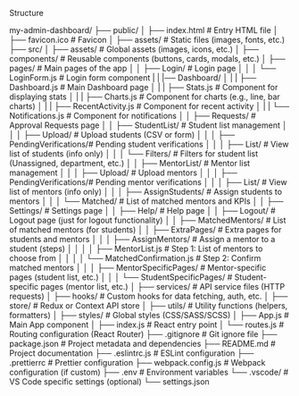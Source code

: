 Structure 

my-admin-dashboard/
├── public/
│   ├── index.html                   # Entry HTML file
│   ├── favicon.ico                  # Favicon
│   ├── assets/                      # Static files (images, fonts, etc.)
├── src/
│   ├── assets/                      # Global assets (images, icons, etc.)
│   ├── components/                  # Reusable components (buttons, cards, modals, etc.)
│   ├── pages/                       # Main pages of the app
│   │   ├── Login/                   # Login page
│   │   │   └── LoginForm.js         # Login form component
|   |   |── Dashboard/
│   |   |   ├── Dashboard.js         # Main Dashboard page
│   |   |   ├── Stats.js             # Component for displaying stats
│   |   |   ├── Charts.js            # Component for charts (e.g., line, bar charts)
│   |   |   ├── RecentActivity.js    # Component for recent activity
│   |   |   └── Notifications.js     # Component for notifications
│   │   ├── Requests/                # Approval Requests page
│   │   ├── StudentList/             # Student list management
│   │   │   ├── Upload/              # Upload students (CSV or form)
│   │   │   ├── PendingVerifications/# Pending student verifications
│   │   │   ├── List/                # View list of students (info only)
│   │   │   └── Filters/             # Filters for student list (Unassigned, department, etc.)
│   │   ├── MentorList/              # Mentor list management
│   │   │   ├── Upload/              # Upload mentors
│   │   │   ├── PendingVerifications/# Pending mentor verifications
│   │   │   ├── List/                # View list of mentors (info only)
│   │   │   ├── AssignStudents/      # Assign students to mentors
│   │   │   └── Matched/             # List of matched mentors and KPIs
│   │   ├── Settings/                # Settings page
│   │   ├── Help/                    # Help page
│   │   ├── Logout/                  # Logout page (just for logout functionality)
│   │   ├── MatchedMentors/          # List of matched mentors (for students)
│   │   ├── ExtraPages/              # Extra pages for students and mentors
│   │   │   ├── AssignMentors/       # Assign a mentor to a student (steps)
│   │   │   │   ├── MentorList.js    # Step 1: List of mentors to choose from
│   │   │   │   └── MatchedConfirmation.js  # Step 2: Confirm matched mentors
│   │   │   ├── MentorSpecificPages/  # Mentor-specific pages (student list, etc.)
│   │   │   └── StudentSpecificPages/ # Student-specific pages (mentor list, etc.)
│   ├── services/                    # API service files (HTTP requests)
│   ├── hooks/                       # Custom hooks for data fetching, auth, etc.
│   ├── store/                       # Redux or Context API store
│   ├── utils/                       # Utility functions (helpers, formatters)
│   ├── styles/                      # Global styles (CSS/SASS/SCSS)
│   ├── App.js                       # Main App component
│   ├── index.js                     # React entry point
│   └── routes.js                    # Routing configuration (React Router)
├── .gitignore                       # Git ignore file
├── package.json                     # Project metadata and dependencies
├── README.md                        # Project documentation
├── .eslintrc.js                      # ESLint configuration
├── .prettierrc                       # Prettier configuration
├── webpack.config.js                 # Webpack configuration (if custom)
├── .env                              # Environment variables
└── .vscode/                          # VS Code specific settings (optional)
    └── settings.json

